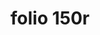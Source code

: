 ---
layout: edition
title: folio 150r
manuscript: Turin, Biblioteca Nazionale, MS N.III.19
sigla: T
iip: t150r.tif
milestone: 299
---